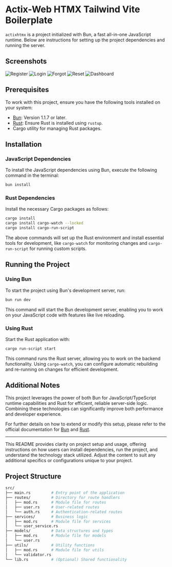 # Actix-Web HTMX Tailwind Vite Boilerplate

`actixhtmx` is a project initialized with Bun, a fast all-in-one JavaScript runtime. Below are instructions for setting up the project dependencies and running the server.

## Screenshots

![Register](https://raw.github.com/johndavedecano/actix-web-htmx-tailwind/main/register.png)
![Login](https://raw.github.com/johndavedecano/actix-web-htmx-tailwind/main/login.png)
![Forgot](https://raw.github.com/johndavedecano/actix-web-htmx-tailwind/main/forgot.png)
![Reset](https://raw.github.com/johndavedecano/actix-web-htmx-tailwind/main/reset.png)
![Dashboard](https://raw.github.com/johndavedecano/actix-web-htmx-tailwind/main/dashboard.png)

## Prerequisites

To work with this project, ensure you have the following tools installed on your system:

- [Bun](https://bun.sh): Version 1.1.7 or later.
- [Rust](https://www.rust-lang.org/tools/install): Ensure Rust is installed using `rustup`.
- Cargo utility for managing Rust packages.

## Installation

### JavaScript Dependencies

To install the JavaScript dependencies using Bun, execute the following command in the terminal:

```bash
bun install
```

### Rust Dependencies

Install the necessary Cargo packages as follows:

```bash
cargo install
cargo install cargo-watch --locked
cargo install cargo-run-script
```

The above commands will set up the Rust environment and install essential tools for development, like `cargo-watch` for monitoring changes and `cargo-run-script` for running custom scripts.

## Running the Project

### Using Bun

To start the project using Bun's development server, run:

```bash
bun run dev
```

This command will start the Bun development server, enabling you to work on your JavaScript code with features like live reloading.

### Using Rust

Start the Rust application with:

```bash
cargo run-script start
```

This command runs the Rust server, allowing you to work on the backend functionality. Using `cargo-watch`, you can configure automatic rebuilding and re-running on changes for efficient development.

## Additional Notes

This project leverages the power of both Bun for JavaScript/TypeScript runtime capabilities and Rust for efficient, reliable server-side logic. Combining these technologies can significantly improve both performance and developer experience.

For further details on how to extend or modify this setup, please refer to the official documentation for [Bun](https://bun.sh/docs) and [Rust](https://doc.rust-lang.org/book/).

---

This README provides clarity on project setup and usage, offering instructions on how users can install dependencies, run the project, and understand the technology stack utilized. Adjust the content to suit any additional specifics or configurations unique to your project.

## Project Structure
```bash
src/
├── main.rs         # Entry point of the application
├── routes/         # Directory for route handlers
│   ├── mod.rs      # Module file for routes
│   ├── user.rs     # User-related routes
│   └── auth.rs     # Authentication-related routes
├── services/       # Business logic
│   ├── mod.rs      # Module file for services
│   └── user_service.rs
├── models/         # Data structures and types
│   ├── mod.rs      # Module file for models
│   └── user.rs
├── utils/          # Utility functions
│   ├── mod.rs      # Module file for utils
│   └── validator.rs
└── lib.rs          # (Optional) Shared functionality
```